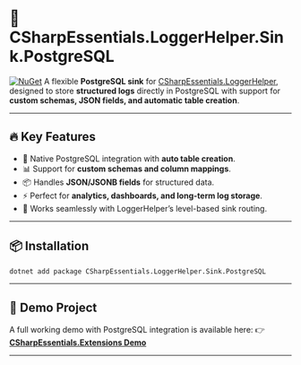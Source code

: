 ﻿# 🐘 CSharpEssentials.LoggerHelper.Sink.PostgreSQL

[![NuGet](https://img.shields.io/nuget/v/CSharpEssentials.LoggerHelper.Sink.PostgreSQL.svg)](https://www.nuget.org/packages/CSharpEssentials.LoggerHelper.Sink.PostgreSQL)
A flexible **PostgreSQL sink** for [CSharpEssentials.LoggerHelper](https://github.com/alexbypa/CSharp.Essentials), designed to store **structured logs** directly in PostgreSQL with support for **custom schemas, JSON fields, and automatic table creation**.

---

## 🔥 Key Features

* 🐘 Native PostgreSQL integration with **auto table creation**.
* 📊 Support for **custom schemas and column mappings**.
* 📦 Handles **JSON/JSONB fields** for structured data.
* ⚡ Perfect for **analytics, dashboards, and long-term log storage**.
* 🔧 Works seamlessly with LoggerHelper’s level-based sink routing.

---

## 📦 Installation

```bash
dotnet add package CSharpEssentials.LoggerHelper.Sink.PostgreSQL
```

---

## 🚀 Demo Project

A full working demo with PostgreSQL integration is available here:
👉 [**CSharpEssentials.Extensions Demo**](https://github.com/alexbypa/Csharp.Essentials.Extensions/tree/main)

---